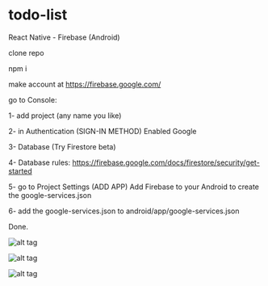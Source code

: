 # todo-list
React Native - Firebase (Android)

clone repo

npm i 

make account at https://firebase.google.com/

go to Console:

1- add project (any name you like)

2- in Authentication (SIGN-IN METHOD) Enabled  Google

3- Database (Try Firestore beta)

4- Database rules:
https://firebase.google.com/docs/firestore/security/get-started

5- go to Project Settings (ADD APP) Add Firebase to your Android to create the google-services.json

6- add the google-services.json to android/app/google-services.json

Done.


![alt tag](https://lh3.googleusercontent.com/I38P-CdVJK-0qNJDt3ROSeI_dOkAeaC5ZHQKmk5bxjiZvRFVyqKUsNcHg7pu5fp8OkxgEtK3FEJ8DcmrfJefCgMiqxRcINMimI64DaQ0kLuzhn8LpslimehcSIh9NrH-3miUzEtqLvSGPvLPVgOGPT77aXezdMTO7QQcmsp_Ysn9DYonl_46HaazaLTKGbA-DRXzR6Q1yubMdCXhoSG8p4A5o-VNB5abNdamh_xOR5NJy-CM24Kia2yI0gY0Q092DAS_X0f-DhO7GjN8_z-gvm4CtKu0V9RZDSaWq1TuRj11xdTp47cfEOpYRYA0ipYPzl0bmy2hxWeXiIE-PXZ2qRwJb-PW5bQRUBDQNyqkkbvbizcf13Fm6_F0skNQiFkO9NyDyXzF5_i_U5fLjpdWA5SzkXAg0u7D40qBpsRaVpsLtYmgn2oUYeh-lqFnp9pu5ngCh8Bv1Es3_cjTXjNW63uMO5NrCjb4LF0goWEgue3lRwj5KvLFqw_88emt29LF2Ytwku4ciDpm83sfhN57maUojPQcs8DkjaVkmA-nAik6aSjZuoRFKjOWGSvF-berSNTKvcZZYEL7VRuys91cYVVjCPc5QbcOFwGwDliS5arpFIexCg6B8pZTy1ZfYg=w563-h902-no)

![alt tag](https://lh3.googleusercontent.com/VQIuKiuJANtlwq_wwA7SNXSKV70RmA-iPsBW1n-egFHPFOebMjE5iQzzQdrDPLhcjepqV2favLl0mHDkktj9wAbSn_A5C5-jLbAoYuFpzYnZOWP9ZLDMn13M9T1d_hS_uC9licTsq7enW7HnqFkUyV0p6L1I7RFyZVvNnkcGv7YQWOzjRFqX0AhZioOMitViC45djR3PgUrPyc_EMIbr95d6BmHyKKGMUpMI9o1M4fYA7933mHFQQnYTVUmUimM_t2sfodQ9XUt932p7YDRBe_wtFbYyXHlfcs-fDQJAAUX2lJ67V6M9ichQEUOIXFzMGUg2aLtQuNIThesSVZXYc8mIowU-QluxomdTLCxP5U39w1YWOE6uN-07eb1NvDduISFvi51PuxRdZvXfxolaHpNXVB1fioFbLuYl0iPSvDgHy1avR1b6wviC3lj_0Zf7k6axafOFdKnQi4l-UCUcr0GoEA9AsnQZUBTJmL91FmxbgvcuwlkhuSZrwidzu4Jg_a9KUUOvrINDgNik9y_cF-7OEXjxKjALQl6GekkeIaMVjsM7y7QCohsCjz8AHWP4l7kGp6coJFbgheDeo5WPThe9T6Eke8vopzAtSe9tKe5enfiMM6FhTP_7lJNiQw=w563-h902-no)

![alt tag](https://lh3.googleusercontent.com/Zsd_wbYjsTsfbF9q526fTY57dpltUpuwVyP-raOCuKvw6X63H2aKjs4_BFjyQTJtplPufJj7tnNtjoCYhSnJAeBclET_9LsvdfBWGt-gV8Y9ZwS0aPUUHRtY4uelhSPTyptA9qNSl6NaZwPRSpd5_-KvktPA9Vasf55oGpg81DlsZSnUJg0B9olpc2DkpxTe9ztki47qEMON1YCW15ZbcVyC_YVwabrAhZxvjdPNnx8zWBDUKSRD-lS4bkEkc-Gkecu3JpbT0YJi1xH7_nfEx72JxOc3ru3mk3BcAN8tMolfNkpdpSVKhwTgTrBQ4MFbmPqvFojfIgbyIueyyxyWI4qX2IsRJcWQa4jKs7_ZgViu7en-XaofkYblTpWyLoTwm5h-ZJQd57Enz5jugdyXH4uNJu-LsIlS8LZqk5GO_M3tdVfoQiKoDnU9LWzB2tDUQwezfHgWcGH90lPgpBR7LCMqSnurIKZfFjQUGnp22fYbn2ttOOZbj13o1n4ptXwXGctxYIoy67Gl8vEMH3iVpV5IOlwLQQFPAMGpw7MpL23lNeHO7J5PBnFVdQam8O4PpzUFiWvkz-j1zsBq2GB26FRlByvxjyw7MmfcjIPPxY31gVORPZw2SXxjX0fEJA=w563-h902-no)
